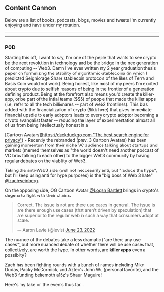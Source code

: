 ## Content Cannon 

Below are a list of books, podcasts, blogs, movies and tweets I'm currently enjoying and have under my rotation.

---


---

### P0D

Starting this off, I want to say, I'm one of the peple that wants to see crypto be the next revolution in technology and be the bridge in the nex generation of computing -- Web3. Damn I've even written my 2 year graduation thesis paper on formalizing the stability of algorithmic-stablecoins (in which I predicted Seigniorage Share stablecoin protocols of the likes of Terra and Basis Coin would not work). Being honest, like most of my peers I'm excited about crypto due to selfish reasons of being in the frontier of a generation defining product. Being at the forefront also means you'd create the killer-app, or be part of the intial teams ($$$) of people that made the killer apps (i.e, refer to all the tech billionares -- part of web2 frontlines). This bias added with the financializaiton of crypto (!likk here) that gives immediate financial upsdie to early adoptors leads to every crypto adoptor becoming a crypto evangalist faster -- reducing the layer of experimentation   almost all of us from being intellectually honest  in a

[Cartoon Avatars]([https://duckduckgo.com "The best search engine for privacy"](https://open.spotify.com/episode/17ypXXaDRYHDRCq5eyGRt5?si=38c0c81ff5034808)) - Recently the rebranded (prev. 3 Cartoon Avatars) has been gaining momentum from their niche VC audience talking about startups and markets (memed themselves as "the world doesn't need another podcast of VC bros talking to each other) to the bigger Web3 community by having regular debates on the viability of Web3. 

Taking the anti-Web3 side (well not neccesarily anti, but "reduce the hype", but I'll keep using anti for hype purposes) is the "big boss of Web 3 hate" 
[@zachweinberg](https://twitter.com/zachweinberg).

On the opposing side, OG Cartoon Avatar [@Logan Bartlett](https://twitter.com/loganbartlett) brings in crypto's degens to fight with their chains. 

<blockquote class="twitter-tweet"><p lang="en" dir="ltr">Correct. The issue is not are there use cases in general. The issue is are there enough use cases (that aren’t driven by speculation) that are superior to the regular web in such a way that consumers adopt at scale.</p>&mdash; Aaron Levie (@levie) <a href="https://twitter.com/levie/status/1540058667835215873?ref_src=twsrc%5Etfw">June 23, 2022</a></blockquote> <script async src="https://platform.twitter.com/widgets.js" charset="utf-8"></script>

The nuance of the debates take a less dramatic ("are there any use cases"),but more nuanced debate of whether there will be use cases that, collectively, are worth the hype. In other words, are **killer apps** even a possiblity? 

Zach has been fighting rounds with a bunch of names including Mike Dudas, Packy McCormick, and Aztec's John Wu (personal favorite), and the Web3 funding behemoth a16z's Shaun Maguire! 

[](https://pbs.twimg.com/media/FV92zcwVUAAxyDD?format=png&name=small)

Here's my take on the events thus far...
